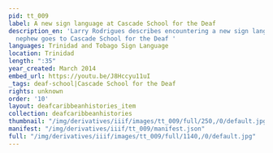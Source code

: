 ```yaml
---
pid: tt_009
label: A new sign language at Cascade School for the Deaf
description_en: 'Larry Rodrigues describes encountering a new sign language when his
  nephew goes to Cascade School for the Deaf '
languages: Trinidad and Tobago Sign Language
location: Trinidad
length: ":35"
year_created: March 2014
embed_url: https://youtu.be/J8Hccyu11uI
_tags: deaf-school|Cascade School for the Deaf
rights: unknown
order: '10'
layout: deafcaribbeanhistories_item
collection: deafcaribbeanhistories
thumbnail: "/img/derivatives/iiif/images/tt_009/full/250,/0/default.jpg"
manifest: "/img/derivatives/iiif/tt_009/manifest.json"
full: "/img/derivatives/iiif/images/tt_009/full/1140,/0/default.jpg"
---
```

